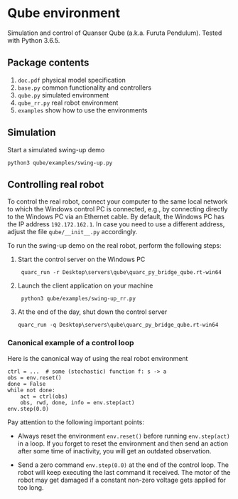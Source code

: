 Qube environment
================

Simulation and control of Quanser Qube (a.k.a. Furuta Pendulum).
Tested with Python 3.6.5.


Package contents
----------------
1) `doc.pdf` physical model specification
2) `base.py` common functionality and controllers
3) `qube.py` simulated environment
4) `qube_rr.py` real robot environment
5) `examples` show how to use the environments


Simulation
----------
Start a simulated swing-up demo

    python3 qube/examples/swing-up.py


Controlling real robot
----------------------
To control the real robot, connect your computer to the same
local network to which the Windows control PC is connected,
e.g., by connecting directly to the Windows PC via an Ethernet cable.
By default, the Windows PC has the IP address `192.172.162.1`.
In case you need to use a different address,
adjust the file `qube/__init__.py` accordingly.


To run the swing-up demo on the real robot, perform the following steps:

1) Start the control server on the Windows PC

        quarc_run -r Desktop\servers\qube\quarc_py_bridge_qube.rt-win64

2) Launch the client application on your machine

        python3 qube/examples/swing-up_rr.py

3) At the end of the day, shut down the control server

       quarc_run -q Desktop\servers\qube\quarc_py_bridge_qube.rt-win64


### Canonical example of a control loop
Here is the canonical way of using the real robot environment

    ctrl = ...  # some (stochastic) function f: s -> a
    obs = env.reset()
    done = False
    while not done:
        act = ctrl(obs)
        obs, rwd, done, info = env.step(act)
    env.step(0.0)

Pay attention to the following important points:

- Always reset the environment `env.reset()` before running `env.step(act)`
  in a loop. If you forget to reset the environment and then send an action
  after some time of inactivity, you will get an outdated observation.
  
- Send a zero command `env.step(0.0)` at the end of the control loop.
  The robot will keep executing the last command it received.
  The motor of the robot may get damaged if a constant non-zero voltage
  gets applied for too long.
